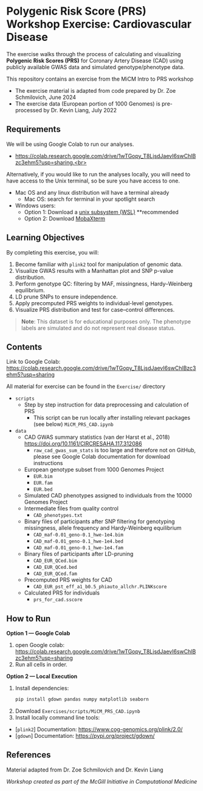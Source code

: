# Polygenic Risk Score (PRS) Workshop Exercise: Cardiovascular Disease 

The exercise walks through the process of calculating and visualizing **Polygenic Risk Scores (PRS)** for Coronary Artery Disease (CAD) using publicly available GWAS data and simulated genotype/phenotype data.

This repository contains an exercise from the MiCM Intro to PRS workshop 
- The exercise material is adapted from code prepared by Dr. Zoe Schmilovich, June 2024
- The exercise data (European portion of 1000 Genomes) is pre-processed by Dr. Kevin Liang, July 2022


## Requirements
We will be using Google Colab to run our analyses.
- https://colab.research.google.com/drive/1wTGopy_T8LjsdJaevI6swChlBzc3ehm5?usp=sharing.<br>

Alternatively, if you would like to run the analyses locally, you will need to have access to the Unix terminal, so be sure you have access to one. 
* Mac OS and any linux distribution will have a terminal already
    * Mac OS: search for terminal in your spotlight search
* Windows users: 
    * Option 1: Download a [unix subsystem (WSL)](https://ubuntu.com/tutorials/install-ubuntu-on-wsl2-on-windows-10#1-overview) **recommended
    * Option 2: Download [MobaXterm](https://mobaxterm.mobatek.net/)


## Learning Objectives

By completing this exercise, you will:

1. Become familiar with `plink2` tool for manipulation of genomic data.
2. Visualize GWAS results with a Manhattan plot and SNP p-value distribution.
3. Perform genotype QC: filtering by MAF, missingness, Hardy–Weinberg equilibrium.
4. LD prune SNPs to ensure independence.
5. Apply precomputed PRS weights to individual-level genotypes.
6. Visualize PRS distribution and test for case–control differences.

> **Note**: This dataset is for educational purposes only. The phenotype labels are simulated and do not represent real disease status.

## Contents
Link to Google Colab: https://colab.research.google.com/drive/1wTGopy_T8LjsdJaevI6swChlBzc3ehm5?usp=sharing

All material for exercise can be found in the `Exercise/` directory
- `scripts` 
  - Step by step instruction for data preprocessing and calculation of PRS
    - This script can be run locally after installing relevant packages (see below) `MiCM_PRS_CAD.ipynb` 
- `data`
  - CAD GWAS summary statistics (van der Harst et al., 2018) https://doi.org/10.1161/CIRCRESAHA.117.312086
    - `raw_cad_gwas_sum_stats` is too large and therefore not on GitHub, please see Google Colab documentation for download instructions 
  - European genotype subset from 1000 Genomes Project
    - `EUR.bim`
    - `EUR.fam`
    - `EUR.bed`
  - Simulated CAD phenotypes assigned to individuals from the 10000 Genomes Project
  - Intermediate files from quality control
    - `CAD_phenotypes.txt `
  - Binary files of participants after SNP filtering for genotyping missingness, allele frequency and Hardy-Weinberg equilibrium
    - `CAD_maf-0.01_geno-0.1_hwe-1e4.bim`
    - `CAD_maf-0.01_geno-0.1_hwe-1e4.bed`
    - `CAD_maf-0.01_geno-0.1_hwe-1e4.fam`
  - Binary files of participants after LD-pruning 
    - `CAD_EUR_QCed.bim`
    - `CAD_EUR_QCed.bed`
    - `CAD_EUR_QCed.fam` 
  - Precomputed PRS weights for CAD
    - `CAD_EUR_pst_eff_a1_b0.5_phiauto_allchr.PLINKscore` 
  - Calculated PRS for individuals
    - `prs_for_cad.sscore`
 
## How to Run

**Option 1 — Google Colab**  
1. open Google colab: https://colab.research.google.com/drive/1wTGopy_T8LjsdJaevI6swChlBzc3ehm5?usp=sharing
2. Run all cells in order.

**Option 2 — Local Execution**  
1. Install dependencies:
   ```bash
   pip install gdown pandas numpy matplotlib seaborn
2. Download ```Exercises/scripts/MiCM_PRS_CAD.ipynb```
2. Install locally command line tools:
  - [`plink2`] Documentation: https://www.cog-genomics.org/plink/2.0/
  - [`gdown`] Documentation: https://pypi.org/project/gdown/

## References
Material adapted from Dr. Zoe Schmilovich and Dr. Kevin Liang
 
*Workshop created as part of the McGill Initiative in Computational Medicine*
